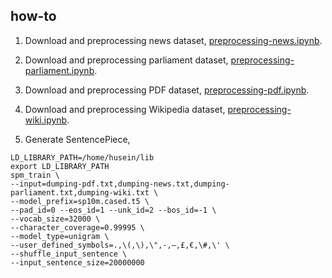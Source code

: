 ## how-to

1. Download and preprocessing news dataset, [preprocessing-news.ipynb](preprocessing-news.ipynb).

2. Download and preprocessing parliament dataset, [preprocessing-parliament.ipynb](preprocessing-parliament.ipynb).

3. Download and preprocessing PDF dataset, [preprocessing-pdf.ipynb](preprocessing-pdf.ipynb).

4. Download and preprocessing Wikipedia dataset, [preprocessing-wiki.ipynb](preprocessing-wiki.ipynb).

5. Generate SentencePiece,

```
LD_LIBRARY_PATH=/home/husein/lib
export LD_LIBRARY_PATH
spm_train \
--input=dumping-pdf.txt,dumping-news.txt,dumping-parliament.txt,dumping-wiki.txt \
--model_prefix=sp10m.cased.t5 \
--pad_id=0 --eos_id=1 --unk_id=2 --bos_id=-1 \
--vocab_size=32000 \
--character_coverage=0.99995 \
--model_type=unigram \
--user_defined_symbols=.,\(,\),\",-,–,£,€,\#,\' \
--shuffle_input_sentence \
--input_sentence_size=20000000
```